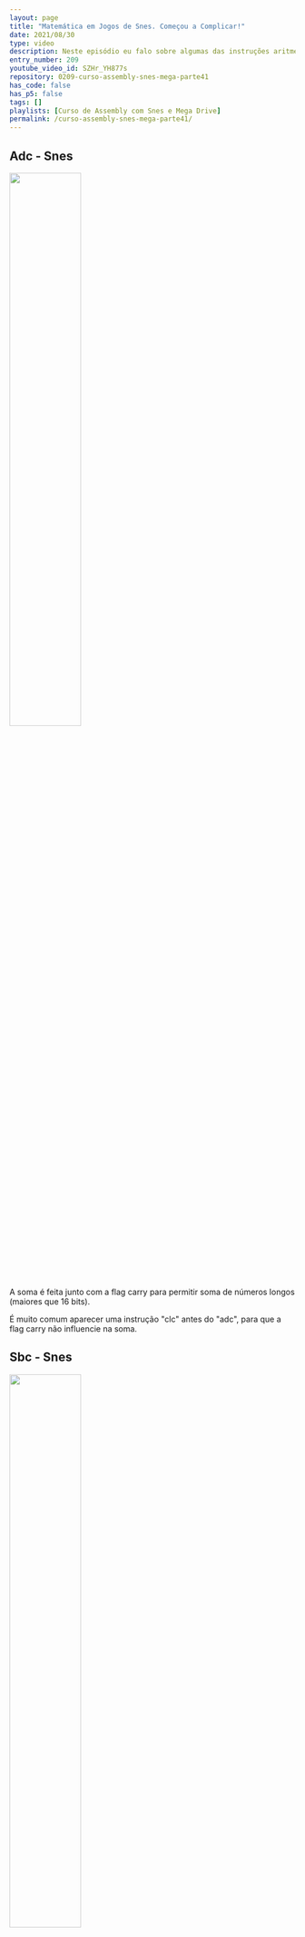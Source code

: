 ```yaml
---
layout: page
title: "Matemática em Jogos de Snes. Começou a Complicar!"
date: 2021/08/30
type: video
description: Neste episódio eu falo sobre algumas das instruções aritméticas do Snes, como soma, subtração, incremento e decremento.
entry_number: 209
youtube_video_id: SZHr_YH877s
repository: 0209-curso-assembly-snes-mega-parte41
has_code: false
has_p5: false
tags: []
playlists: [Curso de Assembly com Snes e Mega Drive]
permalink: /curso-assembly-snes-mega-parte41/
---
```


## Adc - Snes

<img src="/pages_data/{{page.repository}}/img1.jpg" style="opacity:0.8; width:50%;"/>

A soma é feita junto com a flag carry para permitir soma de números longos (maiores que 16 bits).

É muito comum aparecer uma instrução "clc" antes do "adc", para que a flag carry não influencie na soma.

## Sbc - Snes

<img src="/pages_data/{{page.repository}}/img2.jpg" style="opacity:0.8; width:50%;"/>

A lógica da flag carry aqui é invertida. Se a carry for 1 isso indica que não teve empréstimo e a subtração ocorre de forma "normal". Se a flag carry for 0 então houve empréstimo e é subtraído 1 do resultado.

É feito assim por na Cpu do Snes só existe circuito pra soma. Então pra subtrair tem que ser feito uma soma com o complemento de 2 do número. Como a cpu considera o carry pra fazer com de multi precisão, a cpu faz o "not" do valor, transformando ele em complemento de 1, o que seria o complemento de 2 menos 1. Por isso que temo que usar a "sec" antes da subtração, pois isso deixaria o número em complemento de 2 e a soma seria "normal", caso contrário a soma seria com o complemento de 1, o que iria subtrair o 1 que veio de empréstimo. Confuso pra quem está começando, eu sei.

## Subtração

<img src="/pages_data/{{page.repository}}/img3.jpg" style="opacity:0.8; width:50%;"/>

## Inc/Dec - Snes

<img src="/pages_data/{{page.repository}}/img4.jpg" style="opacity:0.8; width:50%;"/>

Incrementa o A ou uma variável na memória.

O "inc" sem parâmetros incrementa o A. Com parâmetro incrementa o dado na memória.

## inx/iny/dex/dey - Snes

<img src="/pages_data/{{page.repository}}/img5.jpg" style="opacity:0.8; width:50%;"/>

Incrementa ou decrementa o X/Y.

<img src="/pages_data/{{page.repository}}/img6.jpg" style="opacity:0.8; width:50%;"/>
